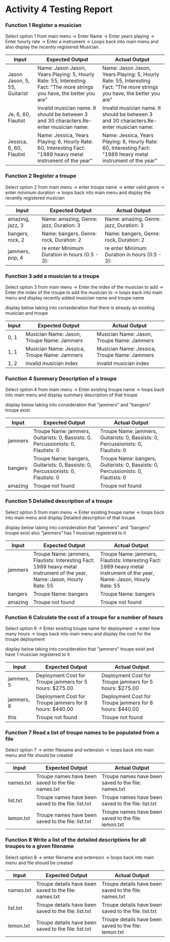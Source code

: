 # Activity 4 Testing Report

### Function 1 Register a musician

Select option 1 from main menu -> Enter Name -> Enter years playing -> Enter hourly rate -> Enter a instrument -> Loops back into main menu and also display the recently registered Musician.

|Input|Expected Output|Actual Output|
|---|---|---|
|Jason Jason, 5, 55, Guitarist|Name: Jason Jason, Years Playing: 5, Hourly Rate: 55, Interesting Fact: "The more strings you have, the better you are"|Name: Jason Jason, Years Playing: 5, Hourly Rate: 55, Interesting Fact: "The more strings you have, the better you are"|
|Je, 6, 60, Flautist|Invalid musician name. It should be between 3 and 30 characters.Re-enter musician name:|Invalid musician name. It should be between 3 and 30 characters.Re-enter musician name:|
|Jessica, 6, 60, Flautist|Name: Jessica, Years Playing: 6, Hourly Rate: 60, Interesting Fact: "1989 heavy metal instrument of the year"|Name: Jessica, Years Playing: 6, Hourly Rate: 60, Interesting Fact: "1989 heavy metal instrument of the year"|

### Function 2 Register a troupe

Select option 2 from main menu -> enter troupe name -> enter valid genre -> enter minimum duration -> loops back into main menu and display the recently registered musician

|Input|Expected Output|Actual Output|
|---|---|---|
|amazing, jazz, 3|Name: amazing, Genre: jazz, Duration: 3|Name: amazing, Genre: jazz, Duration: 3|
|bangers, rock, 2|Name: bangers, Genre: rock, Duration: 2|Name: bangers, Genre: rock, Duration: 2|
|jammers, pop, 4|re enter Minimum Duration in hours (0.5 - 3):|re enter Minimum Duration in hours (0.5 - 3):|

### Function 3 add a musician to a troupe

Select option 3 from main menu -> Enter the index of the musician to add ->  Enter the index of the troupe to add the musician to -> loops back into main menu and display recently added musician name and troupe name

display below taking into consederation that there is already an existing musician and troupe

|Input|Expected Output|Actual Output|
|---|---|---|
|0, 1|Musician Name: Jason, Troupe Name: Jammers|Musician Name: Jason, Troupe Name: Jammers|
|1, 1|Musician Name: Jessica, Troupe Name: Jammers|Musician Name: Jessica, Troupe Name: Jammers|
|1, 2|invalid musician index|invalid musician index|

### Function 4 Summary Description of a troupe

Select option 4 from main menu -> Enter existing troupe name -> loops back into main menu and display summary description of that troupe

display below taking into consideration that "jammers" and "bangers" troupe exist

|Input|Expected Output|Actual Output|
|---|---|---|
| jammers | Troupe Name: jammers, Guitarists: 0, Bassists: 0, Percussionists: 0, Flautists: 0 |Troupe Name: jammers, Guitarists: 0, Bassists: 0, Percussionists: 0, Flautists: 0  |
|bangers  |Troupe Name: bangers, Guitarists: 0, Bassists: 0, Percussionists: 0, Flautists: 0  | Troupe Name: bangers, Guitarists: 0, Bassists: 0, Percussionists: 0, Flautists: 0 |
| amazing |Troupe not found  |Troupe not found  |

### Function 5 Detailed description of a troupe

Select option 5 from main menu -> Enter existing troupe name -> loops back into main menu and display Detailed description of that troupe

display below taking into consideration that "jammers" and "bangers" troupe exist also "jammers" has 1 musician registered to it

|Input|Expected Output|Actual Output|
|---|---|---|
|jammers  |Troupe Name: jammers, Flautists: Interesting Fact: 1989 heavy metal instrument of the year, Name: Jason, Hourly Rate: 55|Troupe Name: jammers, Flautists: Interesting Fact: 1989 heavy metal instrument of the year, Name: Jason, Hourly Rate: 55|
|bangers|Troupe Name: bangers |Troupe Name: bangers |
|amazing |Troupe not found |Troupe not found|

### Function 6 Calculate the cost of a troupe for a number of hours

Select option 6 -> Enter existing troupe name for deployment -> enter how many hours -> loops back into main menu and display the cost for the troupe deployment

display below taking into consideration that "jammers" troupe exist and have 1 musician registered to it

|Input|Expected Output|Actual Output|
|---|---|---|
| jammers, 5 |Deployment Cost for Troupe jammers for 5 hours: $275.00|Deployment Cost for Troupe jammers for 5 hours: $275.00 
| jammers, 8 |Deployment Cost for Troupe jammers for 8 hours: $440.00  |Deployment Cost for Troupe jammers for 8 hours: $440.00  |
| this | Troupe not found |Troupe not found  |

### Function 7 Read a list of troupe names to be populated from a file

Select option 7 -> enter filename and extension -> loops back into main menu and file should be created

|Input|Expected Output|Actual Output|
|---|---|---|
| names.txt | Troupe names have been saved to the file: names.txt | Troupe names have been saved to the file: names.txt |
| list.txt | Troupe names have been saved to the file: list.txt | Troupe names have been saved to the file: list.txt |
|lemon.txt  |Troupe names have been saved to the file: list.txt | Troupe names have been saved to the file: lemon.txt|

### Function 8 Write a list of the detailed descriptions for all troupes to a given filename

Select option 8 -> enter filename and extension -> loops back into main menu and file should be created

|Input|Expected Output|Actual Output|
|---|---|---|
| names.txt | Troupe details have been saved to the file: names.txt | Troupe details have been saved to the file: names.txt |
| list.txt | Troupe details have been saved to the file: list.txt | Troupe details have been saved to the file: list.txt |
|lemon.txt  |Troupe details have been saved to the file: list.txt | Troupe details have been saved to the file: lemon.txt|